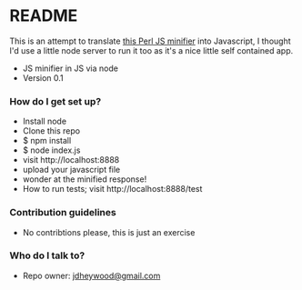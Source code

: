 # README #

This is an attempt to translate [this Perl JS minifier](https://github.com/zoffixznet/JavaScript-Minifier) into Javascript, I thought I'd use a little node server to run it too as it's a nice little self contained app.

* JS minifier in JS via node
* Version 0.1

### How do I get set up? ###

* Install node
* Clone this repo
* $ npm install
* $ node index.js
* visit http://localhost:8888
* upload your javascript file
* wonder at the minified response!
* How to run tests; visit http://localhost:8888/test

### Contribution guidelines ###

* No contribtions please, this is just an exercise 

### Who do I talk to? ###

* Repo owner: jdheywood@gmail.com

